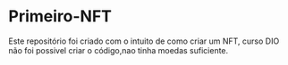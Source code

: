 # Primeiro-NFT
Este repositório foi criado com o intuito de como criar um NFT, curso DIO
não foi possivel criar o código,nao tinha moedas suficiente.
